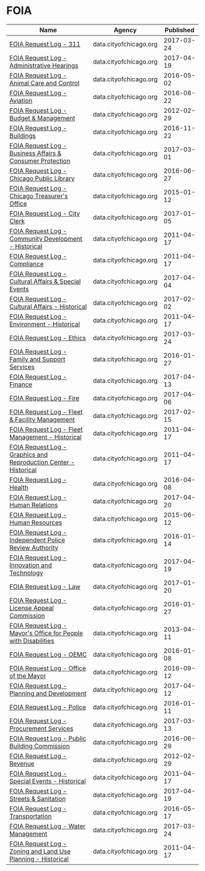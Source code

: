 # FOIA

Name | Agency | Published
---- | ---- | ---------
[FOIA Request Log - 311](../datasets/j2p9-gdf5.md) | data.cityofchicago.org | 2017-03-24
[FOIA Request Log - Administrative Hearings](../datasets/t58s-ja5s.md) | data.cityofchicago.org | 2017-04-19
[FOIA Request Log - Animal Care and Control](../datasets/b989-387c.md) | data.cityofchicago.org | 2016-05-02
[FOIA Request Log - Aviation](../datasets/jbth-h7cm.md) | data.cityofchicago.org | 2016-08-22
[FOIA Request Log - Budget & Management](../datasets/c323-fb2i.md) | data.cityofchicago.org | 2012-02-29
[FOIA Request Log - Buildings](../datasets/ucsz-xe6d.md) | data.cityofchicago.org | 2016-11-22
[FOIA Request Log - Business Affairs & Consumer Protection](../datasets/ybhx-inqb.md) | data.cityofchicago.org | 2017-03-01
[FOIA Request Log - Chicago Public Library](../datasets/n379-5uzu.md) | data.cityofchicago.org | 2016-06-27
[FOIA Request Log - Chicago Treasurer's Office](../datasets/8gyi-fawp.md) | data.cityofchicago.org | 2015-01-12
[FOIA Request Log - City Clerk](../datasets/72qm-3bwf.md) | data.cityofchicago.org | 2017-01-05
[FOIA Request Log - Community Development - Historical](../datasets/rpya-q7ut.md) | data.cityofchicago.org | 2011-04-17
[FOIA Request Log - Compliance](../datasets/pv55-neb6.md) | data.cityofchicago.org | 2011-04-17
[FOIA Request Log - Cultural Affairs & Special Events](../datasets/ikdf-ernx.md) | data.cityofchicago.org | 2017-04-04
[FOIA Request Log - Cultural Affairs - Historical](../datasets/npw8-6cq9.md) | data.cityofchicago.org | 2017-02-02
[FOIA Request Log - Environment - Historical](../datasets/s7ek-ru5b.md) | data.cityofchicago.org | 2011-04-17
[FOIA Request Log - Ethics](../datasets/fhb6-wwuu.md) | data.cityofchicago.org | 2017-03-24
[FOIA Request Log - Family and Support Services](../datasets/yfhi-bd8g.md) | data.cityofchicago.org | 2016-01-27
[FOIA Request Log - Finance](../datasets/7avf-ek45.md) | data.cityofchicago.org | 2017-04-13
[FOIA Request Log - Fire](../datasets/un3c-ixb7.md) | data.cityofchicago.org | 2017-04-06
[FOIA Request Log - Fleet & Facility Management](../datasets/nd4p-ckx9.md) | data.cityofchicago.org | 2017-02-15
[FOIA Request Log - Fleet Management - Historical](../datasets/ten5-q8vs.md) | data.cityofchicago.org | 2011-04-17
[FOIA Request Log - Graphics and Reproduction Center - Historical](../datasets/57s6-wkzs.md) | data.cityofchicago.org | 2011-04-17
[FOIA Request Log - Health](../datasets/4h87-zdcp.md) | data.cityofchicago.org | 2016-04-08
[FOIA Request Log - Human Relations](../datasets/52q7-yupi.md) | data.cityofchicago.org | 2017-04-20
[FOIA Request Log - Human Resources](../datasets/7zkx-3pp7.md) | data.cityofchicago.org | 2015-06-12
[FOIA Request Log - Independent Police Review Authority](../datasets/gzxp-vdqf.md) | data.cityofchicago.org | 2016-01-14
[FOIA Request Log - Innovation and Technology](../datasets/4nng-j9hd.md) | data.cityofchicago.org | 2017-04-19
[FOIA Request Log - Law](../datasets/44bx-ncpi.md) | data.cityofchicago.org | 2017-01-20
[FOIA Request Log - License Appeal Commission](../datasets/4nkr-n688.md) | data.cityofchicago.org | 2016-01-27
[FOIA Request Log - Mayor's Office for People with Disabilities](../datasets/fazv-a8mb.md) | data.cityofchicago.org | 2013-04-11
[FOIA Request Log - OEMC](../datasets/8pxc-mzcv.md) | data.cityofchicago.org | 2016-01-08
[FOIA Request Log - Office of the Mayor](../datasets/srzw-dcvg.md) | data.cityofchicago.org | 2016-09-12
[FOIA Request Log - Planning and Development](../datasets/5ztz-espx.md) | data.cityofchicago.org | 2017-04-12
[FOIA Request Log - Police](../datasets/wjkc-agnm.md) | data.cityofchicago.org | 2016-01-11
[FOIA Request Log - Procurement Services](../datasets/bcyv-67qk.md) | data.cityofchicago.org | 2017-03-13
[FOIA Request Log - Public Building Commission](../datasets/ngnv-dvxx.md) | data.cityofchicago.org | 2016-06-29
[FOIA Request Log - Revenue](../datasets/zrv6-shhf.md) | data.cityofchicago.org | 2012-02-29
[FOIA Request Log - Special Events - Historical](../datasets/kpzx-wx3r.md) | data.cityofchicago.org | 2011-04-17
[FOIA Request Log - Streets & Sanitation](../datasets/zpd8-zq4w.md) | data.cityofchicago.org | 2017-04-19
[FOIA Request Log - Transportation](../datasets/u9qt-tv7d.md) | data.cityofchicago.org | 2016-05-17
[FOIA Request Log - Water Management](../datasets/cxfr-dd4a.md) | data.cityofchicago.org | 2017-03-24
[FOIA Request Log - Zoning and Land Use Planning - Historical](../datasets/2nra-kpzu.md) | data.cityofchicago.org | 2011-04-17

